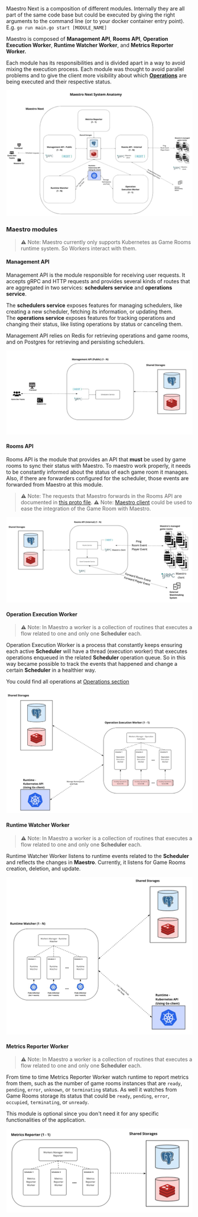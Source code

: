Maestro Next is a composition of different modules. Internally they are all part of the same code base but could be executed by giving the right arguments to the command line (or to your docker container entry point). E.g. `go run main.go start [MODULE_NAME]`

Maestro is composed of **Management API**, **Rooms API**, **Operation Execution Worker**, **Runtime Watcher Worker**, and **Metrics Reporter Worker.** 

Each module has its responsibilities and is divided apart in a way to avoid mixing the execution process. Each module was thought to avoid parallel problems and to give the client more visibility about which [**Operations**](Operations.md) are being executed and their respective status.


![architecture IMAGE](../images/Architecture.jpg)

### Maestro modules

> ⚠ Note: Maestro currently only supports Kubernetes as Game Rooms runtime system. So Workers interact with them.

#### Management API

Management API is the module responsible for receiving user requests. It accepts gRPC and HTTP requests and provides several kinds of routes that are aggregated in two services: **schedulers service** and **operations service**.

The **schedulers service** exposes features for managing schedulers, like creating a new scheduler, fetching its information, or updating them.  
The **operations service** exposes features for tracking operations and changing their status, like listing operations by status or canceling them.

Management API relies on Redis for retrieving operations and game rooms, and on Postgres for retrieving and persisting schedulers.


![Management API IMAGE](../images/Architecture-Management-API.jpg)

#### Rooms API

Rooms API is the module that provides an API that **must** be used by game rooms to sync their status with Maestro. To maestro work properly, it needs to be constantly informed about the status of each game room it manages. Also, if there are forwarders configured for the scheduler, those events are forwarded from Maestro at this module.

> ⚠ Note: The requests that Maestro forwards in the Rooms API are documented in [this proto file](https://github.com/topfreegames/protos/blob/master/maestro/grpc/protobuf/events.proto).
> ⚠ Note: [Maestro client](https://github.com/topfreegames/maestro-client) could be used to ease the integration of the Game Room with Maestro.

![Rooms API IMAGE](../images/Architecture-Rooms-API.jpg)

#### Operation Execution Worker

> ⚠ Note: In Maestro a worker is a collection of routines that executes a flow related to one and only one **Scheduler** each.

Operation Execution Worker is a process that constantly keeps ensuring each active **Scheduler** will have a thread (execution worker) that executes operations enqueued in the related **Scheduler** operation queue. So in this way became possible to track the events that happened and change a certain **Scheduler** in a healthier way.

You could find all operations at [Operations section](Operations.md#available-operations)

![Operation Execution Worker IMAGE](../images/Architecture-Operation-Execution-Worker.jpg)

#### Runtime Watcher Worker

> ⚠ Note: In Maestro a worker is a collection of routines that executes a flow related to one and only one **Scheduler** each.

Runtime Watcher Worker listens to runtime events related to the **Scheduler** and reflects the changes in **Maestro**. Currently, it listens for Game Rooms creation, deletion, and update.

![Runtime Watcher Worker IMAGE](../images/Architecture-Runtime-Watcher-Worker.jpg)

#### Metrics Reporter Worker

> ⚠ Note: In Maestro a worker is a collection of routines that executes a flow related to one and only one **Scheduler** each.

From time to time Metrics Reporter Worker watch runtime to report metrics from them, such as the number of game rooms instances that are `ready`, `pending`, `error`, `unknown`, or `terminating` status. As well it watches from Game Rooms storage its status that could be `ready`, `pending`, `error`, `occupied`, `terminating`, or `unready`.

This module is optional since you don't need it for any specific functionalities of the application.

![Metrics Reporter Worker IMAGE](../images/Architecture-Metrics-Reporter-Worker.jpg)
